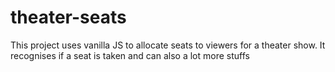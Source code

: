 # theater-seats
This project uses vanilla JS to allocate seats to viewers for a theater show. It recognises if a seat is taken and can also a lot more stuffs
